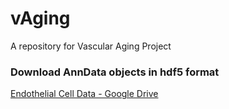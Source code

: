 # vAging
A repository for Vascular Aging Project


### Download AnnData objects in hdf5 format
[Endothelial Cell Data - Google Drive](https://drive.google.com/file/d/1IpUHKkrJGxed7knIYPzq6K9rIc8GXWxT/view?usp=sharing)